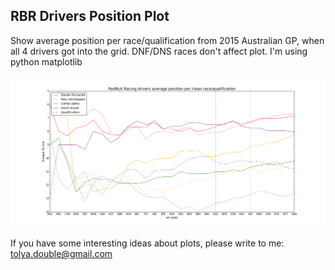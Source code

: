 ## RBR Drivers Position Plot

Show average position per race/qualification from 2015 Australian GP, when all 4 drivers got into the grid.
DNF/DNS races don't affect plot.
I'm using python matplotlib

![Screenshot](rbr.png?raw=true "Screenshot")


If you have some interesting ideas about plots, please write to me:
tolya.double@gmail.com